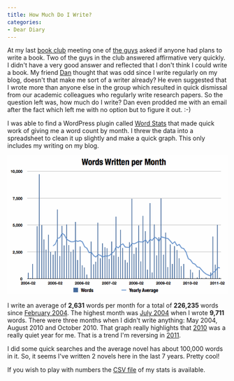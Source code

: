 ```yaml
---
title: How Much Do I Write?
categories:
- Dear Diary
---
```


At my last [book club](http://creativecomputerbookclub.com/wiki/Main_Page) meeting one of [the guys](http://creativecomputerbookclub.com/wiki/Creative_Computer_Book_Club:Members) asked if anyone had plans to write a book. Two of the guys in the club answered affirmative very quickly. I didn't have a very good answer and reflected that I don't think I could write a book. My friend [Dan](http://creativecomputerbookclub.com/wiki/User:Dfrankow) thought that was odd since I write regularly on my blog, doesn't that make me sort of a writer already? He even suggested that I wrote more than anyone else in the group which resulted in quick dismissal from our academic colleagues who regularly write research papers.
So the question left was, how much do I write? Dan even prodded me with an email after the fact which left me with no option but to figure it out. :-)

I was able to find a WordPress plugin called [Word Stats](http://bestseller.franontanaya.com/2010/11/words-stats-plugin/) that made quick work of giving me a word count by month. I threw the data into a spreadsheet to clean it up slightly and make a quick graph. This only includes my writing on my blog.

![](/assets/posts/2011/words-written-per-month.gif)

I write an average of **2,631** words per month for a total of **226,235** words since [February 2004](http://thingelstad.com/s/2004/02/img). The highest month was [July 2004](http://thingelstad.com/s/2004/07/img) when I wrote **9,711** words. There were three months when I didn't write anything: May 2004, August 2010 and October 2010. That graph really highlights that [2010](http://thingelstad.com/s/2010/img) was a really quiet year for me. That is a trend I'm reversing in [2011](http://thingelstad.com/s/2011/img).

I did some quick searches and the average novel has about 100,000 words in it. So, it seems I've written 2 novels here in the last 7 years. Pretty cool!

If you wish to play with numbers the [CSV file](/assets/posts/2011/jamie-words-by-month.csv_.zip_.zip?format=original) of my stats is available.
